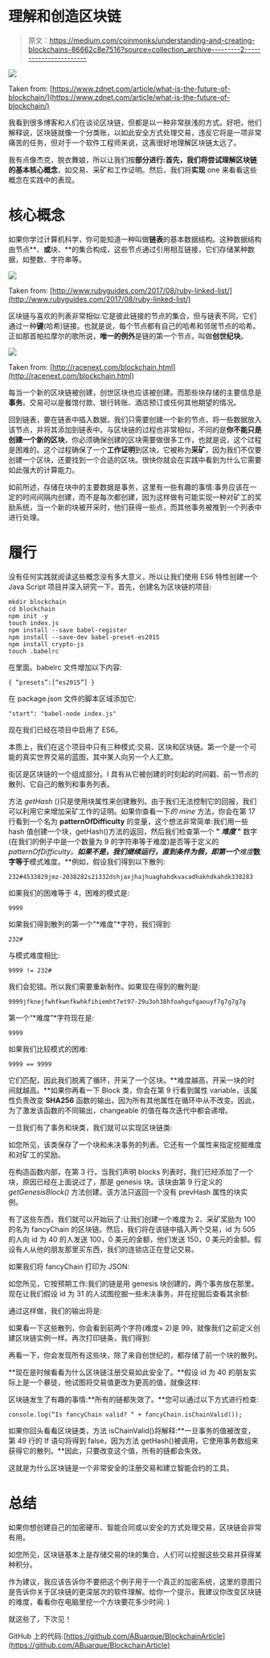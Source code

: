 # 理解和创造区块链

> 原文：<https://medium.com/coinmonks/understanding-and-creating-blockchains-86662c8e7516?source=collection_archive---------2----------------------->

![](img/68c205b80bd9af7b1b2ee04b497a400d.png)

Taken from: [https://www.zdnet.com/article/what-is-the-future-of-blockchain/](https://www.zdnet.com/article/what-is-the-future-of-blockchain/)

我看到很多博客和人们在谈论区块链，但都是以一种非常肤浅的方式。好吧，他们解释说，区块链就像一个分类账，以如此安全方式处理交易，违反它将是一项非常痛苦的任务，但对于一个软件工程师来说，这离很好地理解区块链太远了。

我有点像杰克，脱衣舞娘，所以让我们按**部分进行:**首先，我们将尝试理解区块链的基本核心**概念**，如交易、采矿和工作证明。然后，我们将**实现** one 来看看这些概念在实践中的表现。

# 核心概念

如果你学过计算机科学，你可能知道一种叫做**链表**的基本数据结构。这种数据结构由节点**、**或**块、**的集合构成，这些节点通过引用相互链接，它们存储某种数据，如整数、字符串等。

![](img/2a1a5e265ee03b6fcc23d4d083d0a7be.png)

Taken from: [http://www.rubyguides.com/2017/08/ruby-linked-list/](http://www.rubyguides.com/2017/08/ruby-linked-list/)

区块链与喜欢的列表非常相似:它是彼此链接的节点的集合，但与链表不同，它们通过一种**键**(哈希)链接。也就是说，每个节点都有自己的哈希和邻居节点的哈希。正如那首帕拉摩尔的歌所说，**唯一的例外**是链的第一个节点，叫做**创世纪块**。

![](img/1604b361a482f78901df65fcfa6c5413.png)

Taken from: [http://racenext.com/blockchain.html](http://racenext.com/blockchain.html)

每当一个新的区块链被创建，创世区块也应该被创建。而那些块存储的主要信息是**事务**。交易可以是餐馆付款、银行转账、酒店预订或任何其他期望的情况。

回到链表，要在链表中插入数据，我们只需要创建一个新的节点，将一些数据放入该节点，并将其添加到链表中。与区块链的过程也非常相似，不同的是**你不能只是创建一个新的区块**，你必须确保创建的区块需要做很多工作，也就是说，这个过程是困难的。这个过程确保了一个**工作证明**到区块，它被称为**采矿**，因为我们不仅要创建一个区块，还要找到一个合适的区块。很快你就会在实践中看到为什么它需要如此强大的计算能力。

如前所述，存储在块中的主要数据是事务，这里有一些有趣的事情:事务应该在一定的时间间隔内创建，而不是每次都创建，因为这样做有可能实现一种对矿工的奖励系统，当一个新的块被开采时，他们获得一些点，而其他事务被推到一个列表中进行处理。

# 履行

没有任何实践就阅读这些概念没有多大意义，所以让我们使用 ES6 特性创建一个 Java Script 项目并深入研究一下。首先，创建名为区块链的项目:

```
mkdir blockchain
cd blockchain
npm init -y
touch index.js
npm install --save babel-register
npm install --save-dev babel-preset-es2015
npm install crypto-js
touch .babelrc
```

在里面。babelrc 文件增加以下内容:

```
{ “presets”:[“es2015”] }
```

在 package.json 文件的脚本区域添加它:

```
"start": "babel-node index.js"
```

现在我们已经在项目中启用了 ES6。

本质上，我们在这个项目中只有三种模式:交易、区块和区块链。第一个是一个可能的真实世界交易的蓝图，其中某人向另一个人汇款。

街区是区块链的一个组成部分。I 具有从它被创建的时刻起的时间戳、前一节点的散列、它自己的散列和事务列表。

方法 *getHash* ()只是使用块属性来创建散列。由于我们无法控制它的回报，我们可以利用它来增加采矿工作的证明。如果你查看一下*的 mine* 方法，你会在第 17 行看到一个名为 **patternOfDifficulty** 的变量，这个想法非常简单:我们用一些 hash 值创建一个块，getHash()方法的返回，然后我们检查第一个 **" *难度* "** 数字(在我们的例子中是一个数量为 9 的字符串等于难度)是否等于定义的 **patternOfDifficulty。**如果不是，我们继续运行，直到条件为假，即第一个***难度***数字等于**模式难度。**例如，假设我们得到以下散列:

```
232#4533829jmz-2038282s21332dshjaxjhajhuaghahdkvacadhakhdkahdk338283
```

如果我们的困难等于 4，困难的模式是:

```
9999
```

如果我们得到散列的第一个"*难度"*字符，我们得到:

```
232#
```

与模式难度相比:

```
9999 != 232#
```

我们会犯错。所以我们需要重新制作。如果现在得到的散列是:

```
9999jfknejfwhfkwnfkwhkfihiemht7et97-29u3oh38hfoahgufgaouyf7g7g7g7g
```

第一个“*难度”*字符现在是:

```
9999 
```

如果我们比较模式的困难:

```
9999 == 9999
```

它们匹配，因此我们脱离了循环，开采了一个区块。**难度越高，开采一块的时间就越高。**如果你再看一下 Block 类，你会在第 9 行看到属性 variable，该属性负责改变 **SHA256** 函数的输出，因为所有其他属性在循环中从不改变。因此，为了激发该函数的不同输出，changeable 的值在每次迭代中都会递增。

一旦我们有了事务和块类，我们就可以实现区块链类:

如您所见，该类保存了一个块和未决事务的列表。它还有一个属性来指定挖掘难度和对矿工的奖励。

在构造函数内部，在第 3 行，当我们声明 blocks 列表时，我们已经添加了一个块，原因已经在上面说过了，那是 genesis 块。该块由第 9 行定义的 *getGenesisBlock()* 方法创建。该方法只返回一个没有 prevHash 属性的块实例。

有了这些东西，我们就可以开始玩了:让我们创建一个难度为 2、采矿奖励为 100 的名为 fancyChain 的区块链。然后，我们将在该链中插入两个交易，id 为 505 的人向 id 为 40 的人发送 100，0 美元的金额，他们发送 150，0 美元的金额。假设有人从他的朋友那里买东西，我们的连锁店正在登记交易。

如果我们将 fancyChain 打印为 JSON:

如您所见，它按预期工作:我们的链是用 genesis 块创建的，两个事务放在那里。现在让我们假设 id 为 31 的人试图挖掘一些未决事务，并在挖掘后查看其余额:

通过这样做，我们的输出将是:

如果看一下这些散列，你会看到前两个字符(难度= 2)是 99，就像我们之前定义创建区块链实例一样。再次打印链条，我们得到:

再看一下，你会发现所有这些块，除了来自创世纪的，都存储了前一个块的散列。

**现在是时候看看为什么区块链注册交易如此安全了。**假设 id 为 40 的朋友实际上是一个暴徒，他试图将交易值更改为更高的值，就像这样:

区块链发生了有趣的事情:**所有的链都失效了。**您可以通过以下方式进行检查:

```
console.log(“Is fancyChain valid? “ + fancyChain.isChainValid());
```

如果你回头看看区块链类，方法 isChainValid()将解释:**一旦事务的值被改变，第 49 行的 If 语句将得到 false，因为方法 getHash()被调用，它使用事务数组来获得它的散列。**因此，只要改变这个值，所有的链都会失效。

这就是为什么区块链是一个非常安全的注册交易和建立智能合约的工具。

# 总结

如果你想创建自己的加密硬币、智能合同或以安全的方式处理交易，区块链会非常有用。

如您所见，区块链基本上是存储交易的块的集合，人们可以挖掘这些交易并获得某种积分。

作为建议，我应该告诉你不要把这个例子用于一个真正的加密系统，这里的意图只是告诉你关于区块链的更深层次的软件理解。给你一个提示，我建议你改变区块链的难度，看看你在电脑里挖一个方块要花多少时间: )

就这些了，下次见！

GitHub 上的代码:[https://github.com/ABuarque/BlockchainArticle](https://github.com/ABuarque/BlockchainArticle)